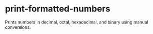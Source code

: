 # print-formatted-numbers
Prints numbers in decimal, octal, hexadecimal, and binary using manual conversions.
